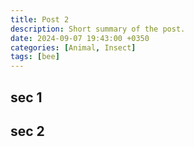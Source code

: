 ```yaml
---
title: Post 2
description: Short summary of the post.
date: 2024-09-07 19:43:00 +0350
categories: [Animal, Insect]
tags: [bee]
---
```


## sec 1
## sec 2
